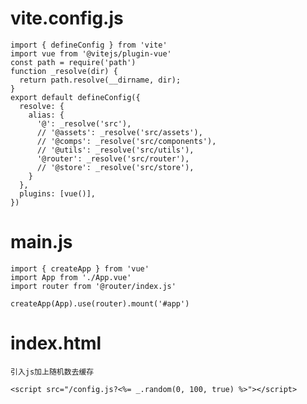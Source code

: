   
  # vite.config.js

    import { defineConfig } from 'vite'
    import vue from '@vitejs/plugin-vue'
    const path = require('path')
    function _resolve(dir) {
      return path.resolve(__dirname, dir);
    }
    export default defineConfig({
      resolve: {
        alias: {
          '@': _resolve('src'),
          // '@assets': _resolve('src/assets'),
          // '@comps': _resolve('src/components'),
          // '@utils': _resolve('src/utils'),
          '@router': _resolve('src/router'),
          // '@store': _resolve('src/store'),
        }
      },
      plugins: [vue()],
    })
  # main.js

    import { createApp } from 'vue'
    import App from './App.vue'
    import router from '@router/index.js'
    
    createApp(App).use(router).mount('#app')

  # index.html

    引入js加上随机数去缓存

    <script src="/config.js?<%= _.random(0, 100, true) %>"></script>

